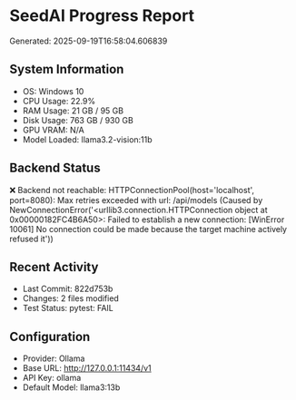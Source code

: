 # SeedAI Progress Report
Generated: 2025-09-19T16:58:04.606839

## System Information
- OS: Windows 10
- CPU Usage: 22.9%
- RAM Usage: 21 GB / 95 GB
- Disk Usage: 763 GB / 930 GB
- GPU VRAM: N/A
- Model Loaded: llama3.2-vision:11b

## Backend Status
❌ Backend not reachable: HTTPConnectionPool(host='localhost', port=8080): Max retries exceeded with url: /api/models (Caused by NewConnectionError('<urllib3.connection.HTTPConnection object at 0x00000182FC4B6A50>: Failed to establish a new connection: [WinError 10061] No connection could be made because the target machine actively refused it'))

## Recent Activity
- Last Commit: 822d753b
- Changes: 2 files modified
- Test Status: pytest: FAIL

## Configuration
- Provider: Ollama
- Base URL: http://127.0.0.1:11434/v1
- API Key: ollama
- Default Model: llama3:13b
